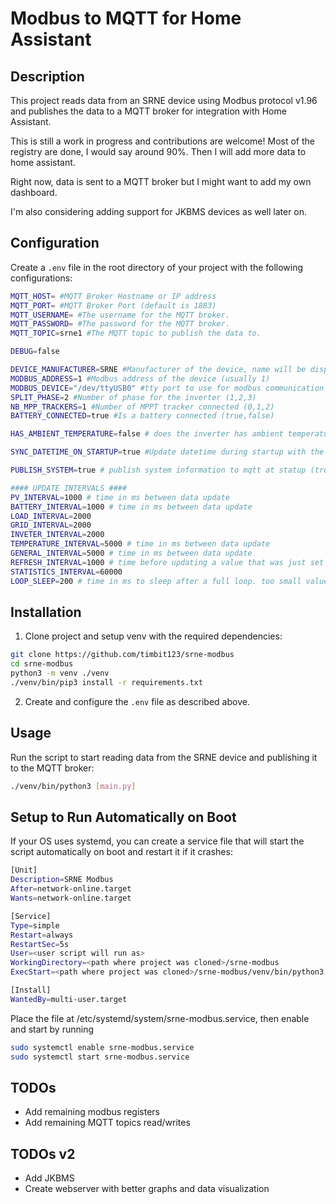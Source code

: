 # Modbus to MQTT for Home Assistant

## Description
This project reads data from an SRNE device using Modbus protocol v1.96 and publishes the data to a MQTT broker for integration with Home Assistant. 

This is still a work in progress and contributions are welcome!
Most of the registry are done, I would say around 90%. Then I will add more data to home assistant.

Right now, data is sent to a MQTT broker but I might want to add my own dashboard. 

I'm also considering adding support for JKBMS devices as well later on.

## Configuration
Create a `.env` file in the root directory of your project with the following configurations:


```sh
MQTT_HOST= #MQTT Broker Hostname or IP address
MQTT_PORT= #MQTT Broker Port (default is 1883)
MQTT_USERNAME= #The username for the MQTT broker.
MQTT_PASSWORD= #The password for the MQTT broker.
MQTT_TOPIC=srne1 #The MQTT topic to publish the data to.

DEBUG=false

DEVICE_MANUFACTURER=SRNE #Manufacturer of the device, name will be displayed in Home Assistant as device.
MODBUS_ADDRESS=1 #Modbus address of the device (usually 1)
MODBUS_DEVICE="/dev/ttyUSB0" #tty port to use for modbus communication
SPLIT_PHASE=2 #Number of phase for the inverter (1,2,3)
NB_MPP_TRACKERS=1 #Number of MPPT tracker connected (0,1,2)
BATTERY_CONNECTED=true #Is a battery connected (true,false)

HAS_AMBIENT_TEMPERATURE=false # does the inverter has ambient temperature sensor (true/false)

SYNC_DATETIME_ON_STARTUP=true #Update datetime during startup with the inverter (true,false)

PUBLISH_SYSTEM=true # publish system information to mqtt at statup (true,false)

#### UPDATE INTERVALS ####
PV_INTERVAL=1000 # time in ms between data update
BATTERY_INTERVAL=1000 # time in ms between data update
LOAD_INTERVAL=2000
GRID_INTERVAL=2000
INVETER_INTERVAL=2000
TEMPERATURE_INTERVAL=5000 # time in ms between data update
GENERAL_INTERVAL=5000 # time in ms between data update
REFRESH_INTERVAL=1000 # time before updating a value that was just set
STATISTICS_INTERVAL=60000
LOOP_SLEEP=200 # time in ms to sleep after a full loop. too small value could crash the modbus communication (default is 200ms)

```
## Installation
1. Clone project and setup venv with the required dependencies:
```sh
git clone https://github.com/timbit123/srne-modbus 
cd srne-modbus
python3 -m venv ./venv
./venv/bin/pip3 install -r requirements.txt
```

2. Create and configure the `.env` file as described above.

## Usage
Run the script to start reading data from the SRNE device and publishing it to the MQTT broker:
```sh
./venv/bin/python3 [main.py]
```

## Setup to Run Automatically on Boot
If your OS uses systemd, you can create a service file that will start the script automatically on boot and restart it if it crashes:
```sh
[Unit]
Description=SRNE Modbus
After=network-online.target
Wants=network-online.target

[Service]
Type=simple
Restart=always
RestartSec=5s
User=<user script will run as>
WorkingDirectory=<path where project was cloned>/srne-modbus
ExecStart=<path where project was cloned>/srne-modbus/venv/bin/python3 main.py

[Install]
WantedBy=multi-user.target
```

Place the file at /etc/systemd/system/srne-modbus.service, then enable and start by running
```sh
sudo systemctl enable srne-modbus.service
sudo systemctl start srne-modbus.service
```

## TODOs
- Add remaining modbus registers
- Add remaining MQTT topics read/writes

## TODOs v2
- Add JKBMS
- Create webserver with better graphs and data visualization
